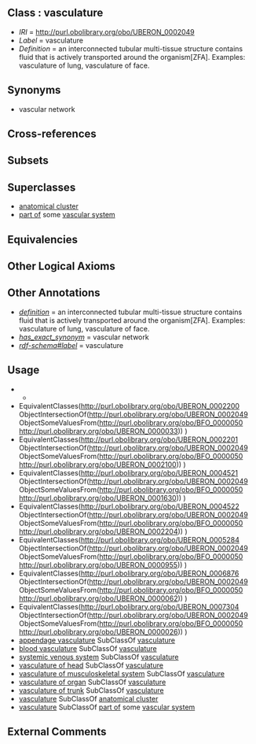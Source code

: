 
## Class : vasculature

 * *IRI* = http://purl.obolibrary.org/obo/UBERON_0002049
 * *Label* = vasculature
 * *Definition* = an interconnected tubular multi-tissue structure contains fluid that is actively transported around the organism[ZFA]. Examples: vasculature of lung, vasculature of face.

## Synonyms

 * vascular network

## Cross-references


## Subsets


## Superclasses

 * [anatomical cluster](../../UBERON/77/UBERON_0000477.md)
 * [part of](../../BFO/50/BFO_0000050.md) some [vascular system](../../UBERON/98/UBERON_0007798.md)

## Equivalencies


## Other Logical Axioms


## Other Annotations

 * *[definition](../../IAO/15/IAO_0000115.md)* = an interconnected tubular multi-tissue structure contains fluid that is actively transported around the organism[ZFA]. Examples: vasculature of lung, vasculature of face.
 * *[has_exact_synonym](../../ym/oboInOwl#hasExactSynonym.md)* = vascular network
 * *[rdf-schema#label](../../el/rdf-schema#label.md)* = vasculature

## Usage

 * -
 * EquivalentClasses(<http://purl.obolibrary.org/obo/UBERON_0002200> ObjectIntersectionOf(<http://purl.obolibrary.org/obo/UBERON_0002049> ObjectSomeValuesFrom(<http://purl.obolibrary.org/obo/BFO_0000050> <http://purl.obolibrary.org/obo/UBERON_0000033>)) )
 * EquivalentClasses(<http://purl.obolibrary.org/obo/UBERON_0002201> ObjectIntersectionOf(<http://purl.obolibrary.org/obo/UBERON_0002049> ObjectSomeValuesFrom(<http://purl.obolibrary.org/obo/BFO_0000050> <http://purl.obolibrary.org/obo/UBERON_0002100>)) )
 * EquivalentClasses(<http://purl.obolibrary.org/obo/UBERON_0004521> ObjectIntersectionOf(<http://purl.obolibrary.org/obo/UBERON_0002049> ObjectSomeValuesFrom(<http://purl.obolibrary.org/obo/BFO_0000050> <http://purl.obolibrary.org/obo/UBERON_0001630>)) )
 * EquivalentClasses(<http://purl.obolibrary.org/obo/UBERON_0004522> ObjectIntersectionOf(<http://purl.obolibrary.org/obo/UBERON_0002049> ObjectSomeValuesFrom(<http://purl.obolibrary.org/obo/BFO_0000050> <http://purl.obolibrary.org/obo/UBERON_0002204>)) )
 * EquivalentClasses(<http://purl.obolibrary.org/obo/UBERON_0005284> ObjectIntersectionOf(<http://purl.obolibrary.org/obo/UBERON_0002049> ObjectSomeValuesFrom(<http://purl.obolibrary.org/obo/BFO_0000050> <http://purl.obolibrary.org/obo/UBERON_0000955>)) )
 * EquivalentClasses(<http://purl.obolibrary.org/obo/UBERON_0006876> ObjectIntersectionOf(<http://purl.obolibrary.org/obo/UBERON_0002049> ObjectSomeValuesFrom(<http://purl.obolibrary.org/obo/BFO_0000050> <http://purl.obolibrary.org/obo/UBERON_0000062>)) )
 * EquivalentClasses(<http://purl.obolibrary.org/obo/UBERON_0007304> ObjectIntersectionOf(<http://purl.obolibrary.org/obo/UBERON_0002049> ObjectSomeValuesFrom(<http://purl.obolibrary.org/obo/BFO_0000050> <http://purl.obolibrary.org/obo/UBERON_0000026>)) )
 * [appendage vasculature](../../UBERON/04/UBERON_0007304.md) SubClassOf [vasculature](../../UBERON/49/UBERON_0002049.md)
 * [blood vasculature](../../UBERON/37/UBERON_0004537.md) SubClassOf [vasculature](../../UBERON/49/UBERON_0002049.md)
 * [systemic venous system](../../UBERON/81/UBERON_0004581.md) SubClassOf [vasculature](../../UBERON/49/UBERON_0002049.md)
 * [vasculature of head](../../UBERON/00/UBERON_0002200.md) SubClassOf [vasculature](../../UBERON/49/UBERON_0002049.md)
 * [vasculature of musculoskeletal system](../../UBERON/22/UBERON_0004522.md) SubClassOf [vasculature](../../UBERON/49/UBERON_0002049.md)
 * [vasculature of organ](../../UBERON/76/UBERON_0006876.md) SubClassOf [vasculature](../../UBERON/49/UBERON_0002049.md)
 * [vasculature of trunk](../../UBERON/01/UBERON_0002201.md) SubClassOf [vasculature](../../UBERON/49/UBERON_0002049.md)
 * [vasculature](../../UBERON/49/UBERON_0002049.md) SubClassOf [anatomical cluster](../../UBERON/77/UBERON_0000477.md)
 * [vasculature](../../UBERON/49/UBERON_0002049.md) SubClassOf [part of](../../BFO/50/BFO_0000050.md) some [vascular system](../../UBERON/98/UBERON_0007798.md)

## External Comments

